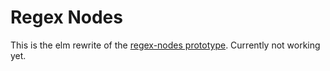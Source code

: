 # Regex Nodes

This is the elm rewrite of the [regex-nodes prototype](https://github.com/johannesvollmer/regex-nodes-js).
Currently not working yet.